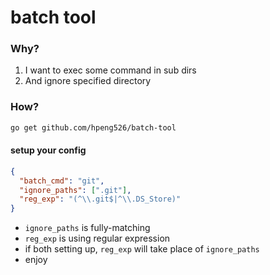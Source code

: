 # batch tool

### Why?

1. I want to exec some command in sub dirs
2. And ignore specified directory

### How?

```bash
go get github.com/hpeng526/batch-tool
```

#### setup your config

```json
{
  "batch_cmd": "git",
  "ignore_paths": [".git"],
  "reg_exp": "(^\\.git$|^\\.DS_Store)"
}
```

* `ignore_paths` is fully-matching
* `reg_exp` is using regular expression
* if both setting up, `reg_exp` will take place of `ignore_paths`
* enjoy